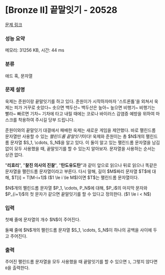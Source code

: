 # [Bronze II] 끝말잇기 - 20528 

[문제 링크](https://www.acmicpc.net/problem/20528) 

### 성능 요약

메모리: 31256 KB, 시간: 44 ms

### 분류

애드 혹, 문자열

### 문제 설명

<p>욱제는 준원이랑 끝말잇기를 하고 있다. 준원이가 시작하자마자 '스트론튬'을 외쳐서 욱제는 피가 거꾸로 솟았다~ 솟으면 백두산~ 백두산은 높아~ 높으면 비행기~ 비행기는 빨라~ 빠르면 기차~ 기차에 타고 내릴 때에는 코로나 바이러스 감염증 예방을 위하여 마스크를 착용하여 주시길 당부 드립니다.</p>

<p>준원이와의 끝말잇기 대결에서 패배한 욱제는 새로운 게임을 제안했다. 바로 팰린드롬 문자열만 사용할 수 있는 <em>팰린드롬 끝말잇기</em>이다! 욱제와 준원이는 총 $N$개의 팰린드롬 문자열 $S_1, \cdots, S_N$을 알고 있다. 이 둘이 알고 있는 팰린드롬 문자열을 남김 없이 모두 사용했을 때, 끝말잇기를 할 수 있는지 알아보자. 문자열을 사용하는 순서는 상관 없다.</p>

<p>"<strong>리효리</strong>", "<strong>찰진 의사의 진찰</strong>", "<strong>탄도유도탄</strong>"과 같이 앞으로 읽으나 뒤로 읽으나 똑같은 문자열을 팰린드롬 문자열이라고 부른다. 다시 말해, 길이 $M$짜리 문자열 $T$에 대해, $T[i] = T[M-i+1]$ ($1 \le i \le M$)이면 $T$는 팰린드롬 문자열이다.</p>

<p>$N$개의 팰린드롬 문자열 $P_1, \cdots, P_N$에 대해, $P_i$의 마지막 문자와 $P_{i+1}$의 첫 문자가 같으면 끝말잇기를 할 수 있다고 정의한다. ($1 \le i < N$)</p>

### 입력 

 <p>첫째 줄에 문자열의 개수 $N$이 주어진다.</p>

<p>둘째 줄에 $N$개의 팰린드롬 문자열 $S_1, \cdots, S_N$이 하나의 공백을 사이에 두고 주어진다.</p>

### 출력 

 <p>주어진 팰린드롬 문자열을 모두 사용했을 때 끝말잇기를 할 수 있으면 <code>1</code>, 그렇지 않다면 <code>0</code>을 출력한다.</p>

